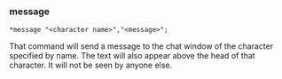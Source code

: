 ### message
```
*message "<character name>","<message>";
```

That command will send a message to the chat window of the character specified
by name. The text will also appear above the head of that character. It will not
be seen by anyone else.

